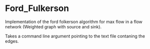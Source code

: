# Ford_Fulkerson
Implementation of the ford folkerson algorithm for max flow in a flow network (Weighted graph with source and sink).

Takes a command line argument pointing to the text file contaning the edges.
